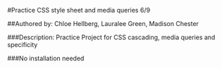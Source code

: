 #Practice CSS style sheet and media queries 6/9

##Authored by: Chloe Hellberg, Lauralee Green, Madison Chester

###Description: Practice Project for CSS cascading, media queries and specificity 

###No installation needed


